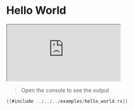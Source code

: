 # Hello World

<iframe src="https://storage.googleapis.com/beet-examples/hello_world/index.html"></iframe>

> Open the console to see the output

```rust
{{#include ../../../examples/hello_world.rs}}
```